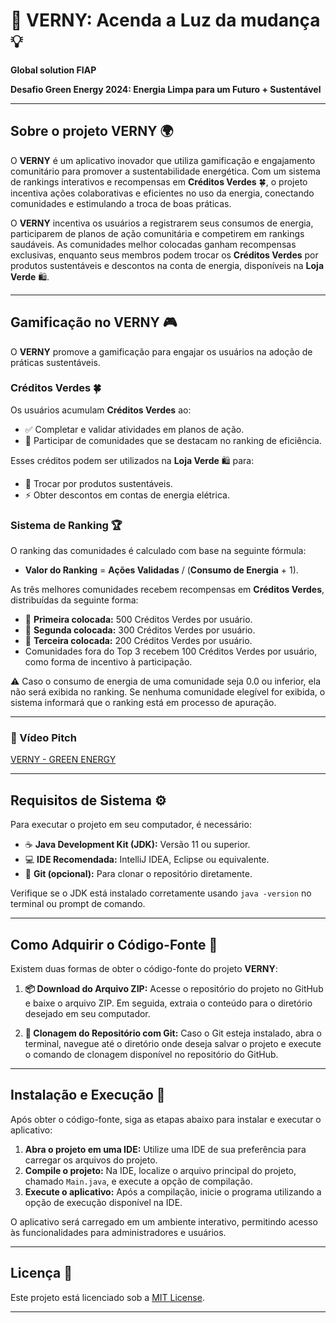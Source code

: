 # 🌱 **VERNY: Acenda a Luz da mudança** 💡

**Global solution FIAP**

**Desafio Green Energy 2024: Energia Limpa para um Futuro + Sustentável**

---

## Sobre o projeto VERNY 🌍

O **VERNY** é um aplicativo inovador que utiliza gamificação e engajamento comunitário para promover a sustentabilidade energética. Com um sistema de rankings interativos e recompensas em **Créditos Verdes** 🍀, o projeto incentiva ações colaborativas e eficientes no uso da energia, conectando comunidades e estimulando a troca de boas práticas.

O **VERNY** incentiva os usuários a registrarem seus consumos de energia, participarem de planos de ação comunitária e competirem em rankings saudáveis. As comunidades melhor colocadas ganham recompensas exclusivas, enquanto seus membros podem trocar os **Créditos Verdes** por produtos sustentáveis e descontos na conta de energia, disponíveis na **Loja Verde** 🛍️.

---

## Gamificação no VERNY 🎮

O **VERNY** promove a gamificação para engajar os usuários na adoção de práticas sustentáveis. 

### Créditos Verdes 🍀

Os usuários acumulam **Créditos Verdes** ao:
- ✅ Completar e validar atividades em planos de ação.
- 🏅 Participar de comunidades que se destacam no ranking de eficiência.

Esses créditos podem ser utilizados na **Loja Verde** 🛍️ para:
- 🌿 Trocar por produtos sustentáveis.
- ⚡ Obter descontos em contas de energia elétrica.

### Sistema de Ranking 🏆

O ranking das comunidades é calculado com base na seguinte fórmula:
- **Valor do Ranking** = **Ações Validadas** / (**Consumo de Energia** + 1).

As três melhores comunidades recebem recompensas em **Créditos Verdes**, distribuídas da seguinte forma:
- 🥇 **Primeira colocada:** 500 Créditos Verdes por usuário.
- 🥈 **Segunda colocada:** 300 Créditos Verdes por usuário.
- 🥉 **Terceira colocada:** 200 Créditos Verdes por usuário.
- Comunidades fora do Top 3 recebem 100 Créditos Verdes por usuário, como forma de incentivo à participação.

⚠️ Caso o consumo de energia de uma comunidade seja 0.0 ou inferior, ela não será exibida no ranking. Se nenhuma comunidade elegível for exibida, o sistema informará que o ranking está em processo de apuração.

---

### 🎥 Vídeo Pitch

[VERNY - GREEN ENERGY](https://www.youtube.com/embed/UPZfcmeo0EM?si=gtB3p63bE1OmV9Z-)

---

## Requisitos de Sistema ⚙️

Para executar o projeto em seu computador, é necessário:

- ☕ **Java Development Kit (JDK):** Versão 11 ou superior.
- 💻 **IDE Recomendada:** IntelliJ IDEA, Eclipse ou equivalente.
- 🔗 **Git (opcional):** Para clonar o repositório diretamente.

Verifique se o JDK está instalado corretamente usando `java -version` no terminal ou prompt de comando.

---

## Como Adquirir o Código-Fonte 📂

Existem duas formas de obter o código-fonte do projeto **VERNY**:

1. **📦 Download do Arquivo ZIP:** Acesse o repositório do projeto no GitHub e baixe o arquivo ZIP. Em seguida, extraia o conteúdo para o diretório desejado em seu computador.

2. **🐙 Clonagem do Repositório com Git:** Caso o Git esteja instalado, abra o terminal, navegue até o diretório onde deseja salvar o projeto e execute o comando de clonagem disponível no repositório do GitHub.

---

## Instalação e Execução 🚀

Após obter o código-fonte, siga as etapas abaixo para instalar e executar o aplicativo:

1. **Abra o projeto em uma IDE:** Utilize uma IDE de sua preferência para carregar os arquivos do projeto.
2. **Compile o projeto:** Na IDE, localize o arquivo principal do projeto, chamado `Main.java`, e execute a opção de compilação.
3. **Execute o aplicativo:** Após a compilação, inicie o programa utilizando a opção de execução disponível na IDE.

O aplicativo será carregado em um ambiente interativo, permitindo acesso às funcionalidades para administradores e usuários.

---

## Licença 📜

Este projeto está licenciado sob a [MIT License](LICENSE).

---
